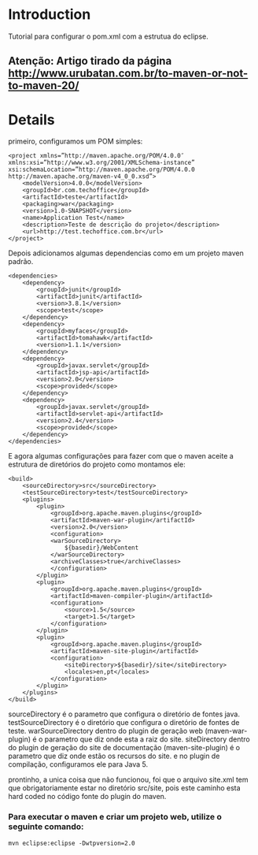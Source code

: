 # Introduction #

Tutorial para configurar o pom.xml com a estrutua do eclipse.

## **Atenção:** Artigo tirado da página http://www.urubatan.com.br/to-maven-or-not-to-maven-20/ ##

# Details #

primeiro, configuramos um POM simples:
```
<project xmlns=”http://maven.apache.org/POM/4.0.0″
xmlns:xsi=”http://www.w3.org/2001/XMLSchema-instance”
xsi:schemaLocation=”http://maven.apache.org/POM/4.0.0 http://maven.apache.org/maven-v4_0_0.xsd”>
    <modelVersion>4.0.0</modelVersion>
    <groupId>br.com.techoffice</groupId>
    <artifactId>teste</artifactId>
    <packaging>war</packaging>
    <version>1.0-SNAPSHOT</version>
    <name>Application Test</name>
    <description>Teste de descrição do projeto</description>
    <url>http://test.techoffice.com.br</url>
</project>
```
Depois adicionamos algumas dependencias como em um projeto maven padrão.
```
<dependencies>
    <dependency>
        <groupId>junit</groupId>
        <artifactId>junit</artifactId>
        <version>3.8.1</version>
        <scope>test</scope>
    </dependency>
    <dependency>
        <groupId>myfaces</groupId>
        <artifactId>tomahawk</artifactId>
        <version>1.1.1</version>
    </dependency>
    <dependency>
        <groupId>javax.servlet</groupId>
        <artifactId>jsp-api</artifactId>
        <version>2.0</version>
        <scope>provided</scope>
    </dependency>
    <dependency>
        <groupId>javax.servlet</groupId>
        <artifactId>servlet-api</artifactId>
        <version>2.4</version>
        <scope>provided</scope>
    </dependency>
</dependencies>
```
E agora algumas configurações para fazer com que o maven aceite a estrutura de diretórios do projeto como montamos ele:
```
<build>
    <sourceDirectory>src</sourceDirectory>
    <testSourceDirectory>test</testSourceDirectory>
    <plugins>
        <plugin>
            <groupId>org.apache.maven.plugins</groupId>
            <artifactId>maven-war-plugin</artifactId>
            <version>2.0</version>
            <configuration>
            <warSourceDirectory>
                ${basedir}/WebContent
            </warSourceDirectory>
            <archiveClasses>true</archiveClasses>
            </configuration>
        </plugin>
        <plugin>
            <groupId>org.apache.maven.plugins</groupId>
            <artifactId>maven-compiler-plugin</artifactId>
            <configuration>
                <source>1.5</source>
                <target>1.5</target>
            </configuration>
        </plugin>
        <plugin>
            <groupId>org.apache.maven.plugins</groupId>
            <artifactId>maven-site-plugin</artifactId>
            <configuration>
                <siteDirectory>${basedir}/site</siteDirectory>
                <locales>en,pt</locales>
            </configuration>
        </plugin>
    </plugins>
</build>
```
sourceDirectory é o parametro que configura o diretório de fontes java.
testSourceDirectory é o diretório que configura o diretório de fontes de teste.
warSourceDirectory dentro do plugin de geração web (maven-war-plugin) é o parametro que diz onde esta a raiz do site.
siteDirectory dentro do plugin de geração do site de documentação (maven-site-plugin) é o parametro que diz onde estão os recursos do site.
e no plugin de compilação, configuramos ele para Java 5.

prontinho, a unica coisa que não funcionou, foi que o arquivo site.xml tem que obrigatoriamente estar no diretório src/site, pois este caminho esta hard coded no código fonte do plugin do maven.

### Para executar o maven e criar um projeto web, utilize o seguinte comando: ###
```
mvn eclipse:eclipse -Dwtpversion=2.0
```
